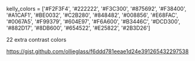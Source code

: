 kelly\_colors = ['#F2F3F4', '#222222', '#F3C300', '#875692', '#F38400', '#A1CAF1', '#BE0032', '#C2B280', '#848482', '#008856', '#E68FAC', '#0067A5', '#F99379', '#604E97', '#F6A600', '#B3446C', '#DCD300', '#882D17', '#8DB600', '#654522', '#E25822', '#2B3D26']

22 extra contrast colors

https://gist.github.com/ollieglass/f6ddd781eeae1d24e391265432297538